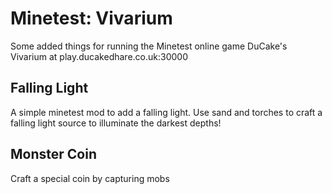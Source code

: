 # Minetest: Vivarium

Some added things for running the Minetest online game DuCake's Vivarium at play.ducakedhare.co.uk:30000

## Falling Light

A simple minetest mod to add a falling light. Use sand and torches to craft a falling light source to illuminate the darkest depths!

## Monster Coin

Craft a special coin by capturing mobs
